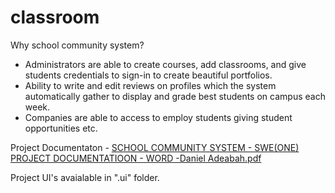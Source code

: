 # classroom

Why school community system?
- Administrators are able to create courses, add classrooms, and give students credentials to sign-in to create beautiful portfolios.
- Ability to write and edit reviews on profiles which the system automatically gather to display and grade best students on campus each week.
- Companies are able to access to employ students giving student opportunities etc.

Project Documentaton - 
[SCHOOL COMMUNITY SYSTEM - SWE(ONE) PROJECT DOCUMENTATIOON - WORD -Daniel Adeabah.pdf](https://github.com/danieladeabah/classroom/files/10741977/SCHOOL.COMMUNITY.SYSTEM.-.SWE.ONE.PROJECT.DOCUMENTATIOON.-.WORD.-Daniel.Adeabah.pdf)

Project UI's avaialable in ".ui" folder.
